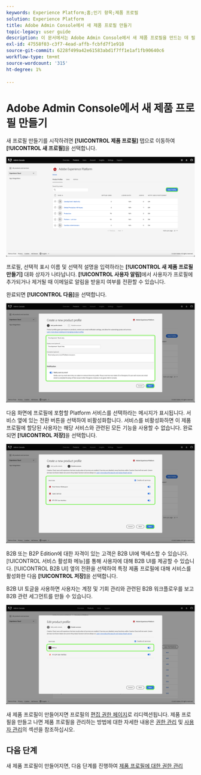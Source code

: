 ```yaml
---
keywords: Experience Platform;홈;인기 항목;제품 프로필
solution: Experience Platform
title: Adobe Admin Console에서 새 제품 프로필 만들기
topic-legacy: user guide
description: 이 문서에서는 Adobe Admin Console에서 새 제품 프로필을 만드는 데 필요한 단계에 대해 설명합니다. 새 프로필 만들기를 시작하려면 제품 프로필 탭으로 이동하여 새 프로필을 클릭합니다.
exl-id: 47558f03-c3f7-4ead-affb-fcbfd7f1e918
source-git-commit: 6228f499a42e61583abd1f7ff1e1af1fb90640c6
workflow-type: tm+mt
source-wordcount: '315'
ht-degree: 1%

---
```


# Adobe Admin Console에서 새 제품 프로필 만들기

새 프로필 만들기를 시작하려면 **[!UICONTROL 제품 프로필]** 탭으로 이동하여 **[!UICONTROL 새 프로필]**&#x200B;을 선택합니다.

![new-profile](../images/new-profile.png)

프로필, 선택적 표시 이름 및 선택적 설명을 입력하라는 **[!UICONTROL 새 제품 프로필 만들기]** 대화 상자가 나타납니다. **[!UICONTROL 사용자 알림]**&#x200B;에서 사용자가 프로필에 추가되거나 제거될 때 이메일로 알림을 받을지 여부를 전환할 수 있습니다.

완료되면 **[!UICONTROL 다음]**&#x200B;을 선택합니다.

![create-new-product-profile](../images/create-new-product-profile.png)

다음 화면에 프로필에 포함할 Platform 서비스를 선택하라는 메시지가 표시됩니다. 서비스 옆에 있는 전환 버튼을 선택하여 비활성화합니다. 서비스를 비활성화하면 이 제품 프로필에 할당된 사용자는 해당 서비스와 관련된 모든 기능을 사용할 수 없습니다. 완료되면 **[!UICONTROL 저장]**&#x200B;을 선택합니다.

![enable-services](../images/enable-services.png)

B2B 또는 B2P Edition에 대한 자격이 있는 고객은 B2B UI에 액세스할 수 있습니다. [!UICONTROL 서비스 활성화 메뉴]를 통해 사용자에 대해 B2B UI를 제공할 수 있습니다. [!UICONTROL B2B UI] 옆의 전환을 선택하여 특정 제품 프로필에 대해 서비스를 활성화한 다음 **[!UICONTROL 저장]**&#x200B;을 선택합니다.

B2B UI 토글을 사용하면 사용자는 계정 및 기회 관리와 관련된 B2B 워크플로우를 보고 B2B 관련 세그먼트를 만들 수 있습니다.

![enable-b2b](../images/enable-b2b.png)

새 제품 프로필이 만들어지면 프로필의 [편집 권한 페이지](#edit-permissions)로 리디렉션됩니다. 제품 프로필을 만들고 나면 제품 프로필을 관리하는 방법에 대한 자세한 내용은 [권한 관리](#manage-permissions-for-a-product-profile) 및 [사용자 관리](#manage-users-for-a-product-profile)의 섹션을 참조하십시오.

## 다음 단계

새 제품 프로필이 만들어지면, 다음 단계를 진행하여 [제품 프로필에 대한 권한 관리](permissions.md)
